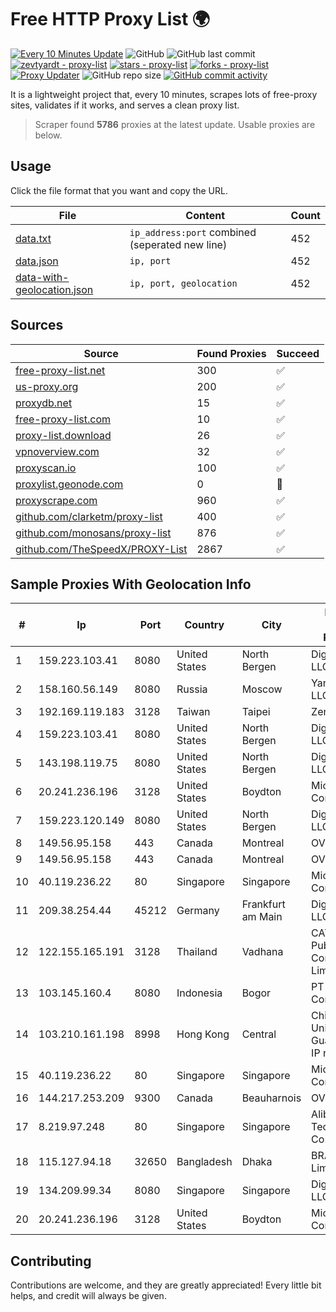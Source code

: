 
# Free HTTP Proxy List 🌍

[![Every 10 Minutes Update](https://github.com/mertguvencli/http-proxy-list/actions/workflows/main.yml/badge.svg?branch=main)](https://github.com/mertguvencli/http-proxy-list/actions/workflows/main.yml)
![GitHub](https://img.shields.io/github/license/mertguvencli/http-proxy-list)
![GitHub last commit](https://img.shields.io/github/last-commit/mertguvencli/http-proxy-list)
[![zevtyardt - proxy-list](https://img.shields.io/static/v1?label=zevtyardt&message=proxy-list&color=blue&logo=github)](https://github.com/zevtyardt/proxy-list "Go to GitHub repo")
[![stars - proxy-list](https://img.shields.io/github/stars/zevtyardt/proxy-list?style=social)](https://github.com/zevtyardt/proxy-list)
[![forks - proxy-list](https://img.shields.io/github/forks/zevtyardt/proxy-list?style=social)](https://github.com/zevtyardt/proxy-list)
[![Proxy Updater](https://github.com/zevtyardt/proxy-list/workflows/Proxy%20Updater/badge.svg)](https://github.com/zevtyardt/proxy-list/actions?query=workflow:"Proxy+Updater")
![GitHub repo size](https://img.shields.io/github/repo-size/zevtyardt/proxy-list)
[![GitHub commit activity](https://img.shields.io/github/commit-activity/m/zevtyardt/proxy-list?logo=commits)](https://github.com/zevtyardt/proxy-list/commits/main)

It is a lightweight project that, every 10 minutes, scrapes lots of free-proxy sites, validates if it works, and serves a clean proxy list.

> Scraper found **5786** proxies at the latest update. Usable proxies are below.

## Usage

Click the file format that you want and copy the URL.

|File|Content|Count|
|----|-------|-----|
|[data.txt](https://raw.githubusercontent.com/mertguvencli/http-proxy-list/main/proxy-list/data.txt)|`ip_address:port` combined (seperated new line)|452|
|[data.json](https://raw.githubusercontent.com/mertguvencli/http-proxy-list/main/proxy-list/data.json)|`ip, port`|452|
|[data-with-geolocation.json](https://raw.githubusercontent.com/mertguvencli/http-proxy-list/main/proxy-list/data-with-geolocation.json)|`ip, port, geolocation`|452|

## Sources

|Source|Found Proxies|Succeed|
|------|-------------|-------|
|[free-proxy-list.net](https://free-proxy-list.net)|300|✅|
|[us-proxy.org](https://www.us-proxy.org)|200|✅|
|[proxydb.net](http://proxydb.net)|15|✅|
|[free-proxy-list.com](https://free-proxy-list.com/?page=&port=&type%5B%5D=http&type%5B%5D=https&up_time=0&search=Search)|10|✅|
|[proxy-list.download](https://www.proxy-list.download/HTTP)|26|✅|
|[vpnoverview.com](https://vpnoverview.com/privacy/anonymous-browsing/free-proxy-servers)|32|✅|
|[proxyscan.io](https://www.proxyscan.io)|100|✅|
|[proxylist.geonode.com](https://proxylist.geonode.com/api/proxy-list?limit=300&page=1&sort_by=lastChecked&sort_type=desc&protocols=http,https)|0|🚫|
|[proxyscrape.com](https://api.proxyscrape.com/v2/?request=displayproxies&protocol=http&timeout=10000&country=all&ssl=all&anonymity=all)|960|✅|
|[github.com/clarketm/proxy-list](https://raw.githubusercontent.com/clarketm/proxy-list/master/proxy-list-raw.txt)|400|✅|
|[github.com/monosans/proxy-list](https://raw.githubusercontent.com/monosans/proxy-list/main/proxies/http.txt)|876|✅|
|[github.com/TheSpeedX/PROXY-List](https://raw.githubusercontent.com/TheSpeedX/PROXY-List/master/http.txt)|2867|✅|


## Sample Proxies With Geolocation Info

|#|Ip|Port|Country|City|Internet Service Provider|
|-|--|----|-------|----|-------------------------|
|1|159.223.103.41|8080|United States|North Bergen|DigitalOcean, LLC|
|2|158.160.56.149|8080|Russia|Moscow|Yandex.Cloud LLC|
|3|192.169.119.183|3128|Taiwan|Taipei|Zenlayer Inc|
|4|159.223.103.41|8080|United States|North Bergen|DigitalOcean, LLC|
|5|143.198.119.75|8080|United States|North Bergen|DigitalOcean, LLC|
|6|20.241.236.196|3128|United States|Boydton|Microsoft Corporation|
|7|159.223.120.149|8080|United States|North Bergen|DigitalOcean, LLC|
|8|149.56.95.158|443|Canada|Montreal|OVH Hosting|
|9|149.56.95.158|443|Canada|Montreal|OVH Hosting|
|10|40.119.236.22|80|Singapore|Singapore|Microsoft Corporation|
|11|209.38.254.44|45212|Germany|Frankfurt am Main|DigitalOcean, LLC|
|12|122.155.165.191|3128|Thailand|Vadhana|CAT Telecom Public Company Limited|
|13|103.145.160.4|8080|Indonesia|Bogor|PT Indonesia Comnets Plus|
|14|103.210.161.198|8998|Hong Kong|Central|China Unicom Guangdong IP network|
|15|40.119.236.22|80|Singapore|Singapore|Microsoft Corporation|
|16|144.217.253.209|9300|Canada|Beauharnois|OVH SAS|
|17|8.219.97.248|80|Singapore|Singapore|Alibaba (US) Technology Co., Ltd.|
|18|115.127.94.18|32650|Bangladesh|Dhaka|BRACNet Limited|
|19|134.209.99.34|8080|Singapore|Singapore|DigitalOcean, LLC|
|20|20.241.236.196|3128|United States|Boydton|Microsoft Corporation|



## Contributing

Contributions are welcome, and they are greatly appreciated! Every
little bit helps, and credit will always be given.


